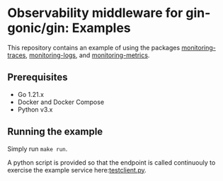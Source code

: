 # Observability middleware for gin-gonic/gin: Examples

This repository contains an example of using the packages [monitoring-traces](https://github.com/twistingmercury/monitoring-traces),
[monitoring-logs](https://github.com/twistingmercury/monitoring-logs), and 
[monitoring-metrics](https://github.com/twistingmercury/monitoring-metrics).

## Prerequisites

* Go 1.21.x
* Docker and Docker Compose
* Python v3.x

## Running the example

Simply run `make run`.

A python script is provided so that the endpoint is called continuouly to exercise the example service here:[testclient.py](testclient/client.py).
